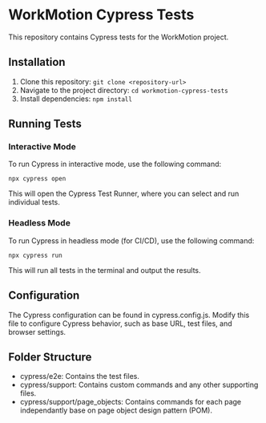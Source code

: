 # WorkMotion Cypress Tests

This repository contains Cypress tests for the WorkMotion project.

## Installation

1. Clone this repository: `git clone <repository-url>`
2. Navigate to the project directory: `cd workmotion-cypress-tests`
3. Install dependencies: `npm install`

## Running Tests

### Interactive Mode

To run Cypress in interactive mode, use the following command:

```npx cypress open```

This will open the Cypress Test Runner, where you can select and run individual tests.

### Headless Mode

To run Cypress in headless mode (for CI/CD), use the following command:

```npx cypress run```

This will run all tests in the terminal and output the results.

## Configuration

The Cypress configuration can be found in cypress.config.js. Modify this file to configure Cypress behavior, such as base URL, test files, and browser settings.

## Folder Structure

- cypress/e2e: Contains the test files.
- cypress/support: Contains custom commands and any other supporting files.
- cypress/support/page_objects: Contains commands for each page independantly base on page object design pattern (POM).
